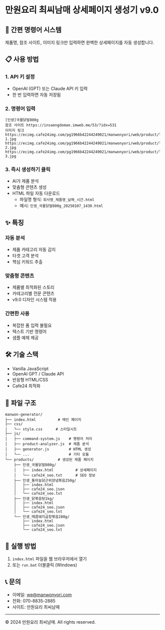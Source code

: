# 만원요리 최씨남매 상세페이지 생성기 v9.0

## 🚀 간편 명령어 시스템

제품명, 참조 사이트, 이미지 링크만 입력하면 완벽한 상세페이지를 자동 생성합니다.

## 📋 사용 방법

### 1. API 키 설정
- OpenAI (GPT) 또는 Claude API 키 입력
- 한 번 입력하면 자동 저장됨

### 2. 명령어 입력
```
[인생]국물닭발800g
참조 사이트 https://insaengdomae.imweb.me/53/?idx=531
이미지 링크
https://ecimg.cafe24img.com/pg1966b42244249021/manwonyori/web/product/life/feer800g/feet800g-1.jpg
https://ecimg.cafe24img.com/pg1966b42244249021/manwonyori/web/product/life/feer800g/feet800g-2.jpg
https://ecimg.cafe24img.com/pg1966b42244249021/manwonyori/web/product/life/feer800g/feet800g-3.jpg
```

### 3. 즉시 생성하기 클릭
- AI가 제품 분석
- 맞춤형 콘텐츠 생성
- HTML 파일 자동 다운로드
  - 파일명 형식: `회사명_제품명_날짜_시간.html`
  - 예시: `인생_국물닭발800g_20250107_1430.html`

## ✨ 특징

### 자동 분석
- 제품 카테고리 자동 감지
- 타겟 고객 분석
- 핵심 키워드 추출

### 맞춤형 콘텐츠
- 제품별 최적화된 스토리
- 카테고리별 전문 콘텐츠
- v9.0 디자인 시스템 적용

### 간편한 사용
- 복잡한 폼 입력 불필요
- 텍스트 기반 명령어
- 샘플 예제 제공

## 🛠️ 기술 스택
- Vanilla JavaScript
- OpenAI GPT / Claude API
- 반응형 HTML/CSS
- Cafe24 최적화

## 📁 파일 구조
```
manwon-generator/
├── index.html          # 메인 페이지
├── css/
│   └── style.css      # 스타일시트
├── js/
│   ├── command-system.js    # 명령어 처리
│   ├── product-analyzer.js  # 제품 분석
│   ├── generator.js         # HTML 생성
│   └── ...                  # 기타 모듈
└── products/           # 생성된 제품 페이지
    ├── 인생_국물닭발800g/
    │   ├── index.html          # 상세페이지
    │   └── cafe24_seo.txt      # SEO 정보
    ├── 인생_통마늘닭근위양념볶음250g/
    │   ├── index.html
    │   ├── cafe24_seo.json
    │   └── cafe24_seo.txt
    ├── 인생_닭볶음탕1kg/
    │   ├── index.html
    │   ├── cafe24_seo.json
    │   └── cafe24_seo.txt
    └── 인생_매콤돼지곱창볶음280g/
        ├── index.html
        ├── cafe24_seo.json
        └── cafe24_seo.txt
```

## 🔧 실행 방법
1. `index.html` 파일을 웹 브라우저에서 열기
2. 또는 `run.bat` 더블클릭 (Windows)

## 📞 문의
- 이메일: we@manwonyori.com
- 전화: 070-8835-2885
- 사이트: 만원요리 최씨남매

---
© 2024 만원요리 최씨남매. All rights reserved.